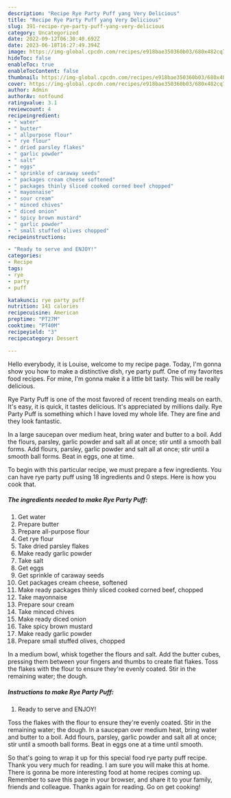 ```yaml
---
description: "Recipe Rye Party Puff yang Very Delicious"
title: "Recipe Rye Party Puff yang Very Delicious"
slug: 391-recipe-rye-party-puff-yang-very-delicious
category: Uncategorized
date: 2022-09-12T06:30:40.692Z
date: 2023-06-18T16:27:49.394Z
image: https://img-global.cpcdn.com/recipes/e918bae350360b03/680x482cq70/rye-party-puff-recipe-main-photo.jpg
hideToc: false
enableToc: true
enableTocContent: false
thumbnail: https://img-global.cpcdn.com/recipes/e918bae350360b03/680x482cq70/rye-party-puff-recipe-main-photo.jpg
cover: https://img-global.cpcdn.com/recipes/e918bae350360b03/680x482cq70/rye-party-puff-recipe-main-photo.jpg
author: Admin
authorAv: notfound
ratingvalue: 3.1
reviewcount: 4
recipeingredient:
- " water"
- " butter"
- " allpurpose flour"
- " rye flour"
- " dried parsley flakes"
- " garlic powder"
- " salt"
- " eggs"
- " sprinkle of caraway seeds"
- " packages cream cheese softened"
- " packages thinly sliced cooked corned beef chopped"
- " mayonnaise"
- " sour cream"
- " minced chives"
- " diced onion"
- " spicy brown mustard"
- " garlic powder"
- " small stuffed olives chopped"
recipeinstructions:

- "Ready to serve and ENJOY!"
categories:
- Recipe
tags:
- rye
- party
- puff

katakunci: rye party puff 
nutrition: 141 calories
recipecuisine: American
preptime: "PT27M"
cooktime: "PT40M"
recipeyield: "3"
recipecategory: Dessert

---
```



Hello everybody, it is Louise, welcome to my recipe page. Today, I'm gonna show you how to make a distinctive dish, rye party puff. One of my favorites food recipes. For mine, I'm gonna make it a little bit tasty. This will be really delicious.

Rye Party Puff is one of the most favored of recent trending meals on earth. It's easy, it is quick, it tastes delicious. It's appreciated by millions daily. Rye Party Puff is something which I have loved my whole life. They are fine and they look fantastic.

In a large saucepan over medium heat, bring water and butter to a boil. Add the flours, parsley, garlic powder and salt all at once; stir until a smooth ball forms. Add flours, parsley, garlic powder and salt all at once; stir until a smooth ball forms. Beat in eggs, one at time.


To begin with this particular recipe, we must prepare a few ingredients. You can have rye party puff using 18 ingredients and 0 steps. Here is how you cook that.

<!--inarticleads1-->

##### The ingredients needed to make Rye Party Puff:

1. Get  water
1. Prepare  butter
1. Prepare  all-purpose flour
1. Get  rye flour
1. Take  dried parsley flakes
1. Make ready  garlic powder
1. Take  salt
1. Get  eggs
1. Get  sprinkle of caraway seeds
1. Get  packages cream cheese, softened
1. Make ready  packages thinly sliced cooked corned beef, chopped
1. Take  mayonnaise
1. Prepare  sour cream
1. Take  minced chives
1. Make ready  diced onion
1. Take  spicy brown mustard
1. Make ready  garlic powder
1. Prepare  small stuffed olives, chopped


In a medium bowl, whisk together the flours and salt. Add the butter cubes, pressing them between your fingers and thumbs to create flat flakes. Toss the flakes with the flour to ensure they&#39;re evenly coated. Stir in the remaining water; the dough. 

<!--inarticleads2-->

##### Instructions to make Rye Party Puff:


1. Ready to serve and ENJOY!

Toss the flakes with the flour to ensure they&#39;re evenly coated. Stir in the remaining water; the dough. In a saucepan over medium heat, bring water and butter to a boil. Add flours, parsley, garlic powder and salt all at once; stir until a smooth ball forms. Beat in eggs one at a time until smooth. 

So that's going to wrap it up for this special food rye party puff recipe. Thank you very much for reading. I am sure you will make this at home. There is gonna be more interesting food at home recipes coming up. Remember to save this page in your browser, and share it to your family, friends and colleague. Thanks again for reading. Go on get cooking!

